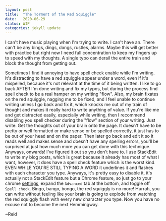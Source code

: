 ```yaml
---
layout: post
title:  "The Torment of the Red Squiggle"
date:   2020-06-29
status: WIP
categories: jekyll update
--- 
```

I can't have music playing when I'm trying to write. I can't have an.  There can't be any bings, dings, dongs, rustles, alarms.  Maybe this will get better with practice but right now I need full concentration to keep my fingers up to speed with my thoughts.  A single typo can derail the entire train and block the thought from getting out. 

Sometimes I find it annoying to have spell check enable while I'm writing.  It's distracting to have a red squiggle appear under a word, even if it's mispelled, because it's not relevant at the time of it being written.  I like to go back AFTER I'm done writing and fix my typos, but during the process find spell check to be a real hamper on my writing "flow".  Also, my brain fixates on the red squiggle, nagging me to be fixed, and I feel unable to continue writing unless I go back and fix it, which knocks me out of my train of thought and makes it really hard to write anything of value.  If you're like me and get distracted easily, especially while writing, then I recommend disabling you spell checker during the "flow" section of your writing. Just write.  Get the thoughts out of your brain onto the page.  It doesn't have to be pretty or well formatted or make sense or be spelled correctly, it just has to be out of your head and on the paper.  Then later go back and edit it so it reads well and makes sense and doesn't have any spelling errors, you'll be surprised at just how much more you can get done with this technique. Anyways, onwards! I've figured it out so you don't have to.  I use StackEdit to write my blog posts, which is great because it already has most of what I want, however, it does have a spell check feature which is the worst kind.  EVEN WHILE YOU'RE STILL TYPING A WORD it underlines it and flashes with each character you type.  Anyways, it's pretty easy to disable it, it's actually not a StackEdit feature but a Chrome feature, so just go to your chrome [settings](chrome://settings/languages), expand the `Advanced` tab at the bottom, and toggle off `Spell check`.  Bingo, bango, bongo, the red squiggly is no more! Hurrah, you can write without feeling like your brain is going to explode from watching the red squiggly flash with every new character you type. Now you have no excuse not to become the next Hemmingway.



~Reid
<!--stackedit_data:
eyJoaXN0b3J5IjpbMTE4NDI0NzY3OSwtMTkyMjA5MDc0NiwtMT
kyMjA5MDc0NiwtODE2Nzk3NzMwLC01MDI4NjI1NDhdfQ==
-->